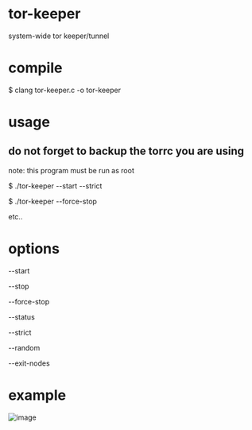# tor-keeper
system-wide tor keeper/tunnel

# compile
$ clang tor-keeper.c -o tor-keeper

# usage
## do not forget to backup the torrc you are using

note: this program must be run as root

$ ./tor-keeper --start --strict

$ ./tor-keeper --force-stop

etc..

# options
--start

--stop

--force-stop

--status

--strict

--random

--exit-nodes

# example
![image](https://github.com/user-attachments/assets/33fa45e7-9a91-4c61-aa54-87582b1df265)
